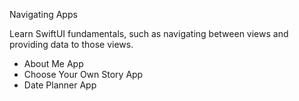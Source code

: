 Navigating Apps

Learn SwiftUI fundamentals, such as navigating between views and providing data to those views.
* About Me App
* Choose Your Own Story App
* Date Planner App
